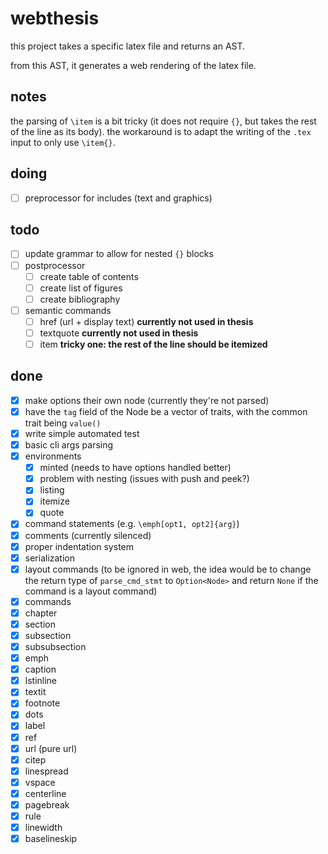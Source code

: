 # webthesis

this project takes a specific latex file and returns an AST.

from this AST, it generates a web rendering of the latex file.

## notes

the parsing of `\item` is a bit tricky (it does not require `{}`, but takes the rest of the line as its body). the workaround is to adapt the writing of the `.tex` input to only use `\item{}`.

## doing

- [ ] preprocessor for includes (text and graphics)

## todo
- [ ] update grammar to allow for nested `{}` blocks
- [ ] postprocessor
  - [ ] create table of contents
  - [ ] create list of figures
  - [ ] create bibliography
- [ ] semantic commands
  - [ ] href (url + display text) __currently not used in thesis__
  - [ ] textquote __currently not used in thesis__
  - [ ] item __tricky one: the rest of the line should be itemized__

## done
- [x] make options their own node (currently they're not parsed)
- [x] have the `tag` field of the Node be a vector of traits, with the common trait being `value()`
- [x] write simple automated test
- [x] basic cli args parsing
- [x] environments
  - [x] minted (needs to have options handled better)
  - [x] problem with nesting (issues with push and peek?)
  - [x] listing
  - [x] itemize
  - [x] quote
- [x] command statements (e.g. `\emph[opt1, opt2]{arg}`)
- [x] comments (currently silenced)
- [x] proper indentation system
- [x] serialization
- [x]  layout commands (to be ignored in web, the idea would be to change the return type of `parse_cmd_stmt` to `Option<Node>` and return `None` if the command is a layout command)
- [x]  commands
  - [x] chapter
  - [x] section
  - [x] subsection
  - [x] subsubsection
  - [x] emph
  - [x] caption
  - [x] lstinline
  - [x] textit
  - [x] footnote
  - [x] dots
  - [x] label
  - [x] ref
  - [x] url (pure url)
  - [x] citep
  - [x] linespread
  - [x] vspace
  - [x] centerline
  - [x] pagebreak
  - [x] rule
  - [x] linewidth
  - [x] baselineskip